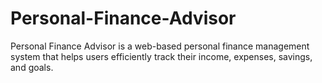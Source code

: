 # Personal-Finance-Advisor
Personal Finance Advisor is a web-based personal finance management system that helps users efficiently track their income, expenses, savings, and goals.
